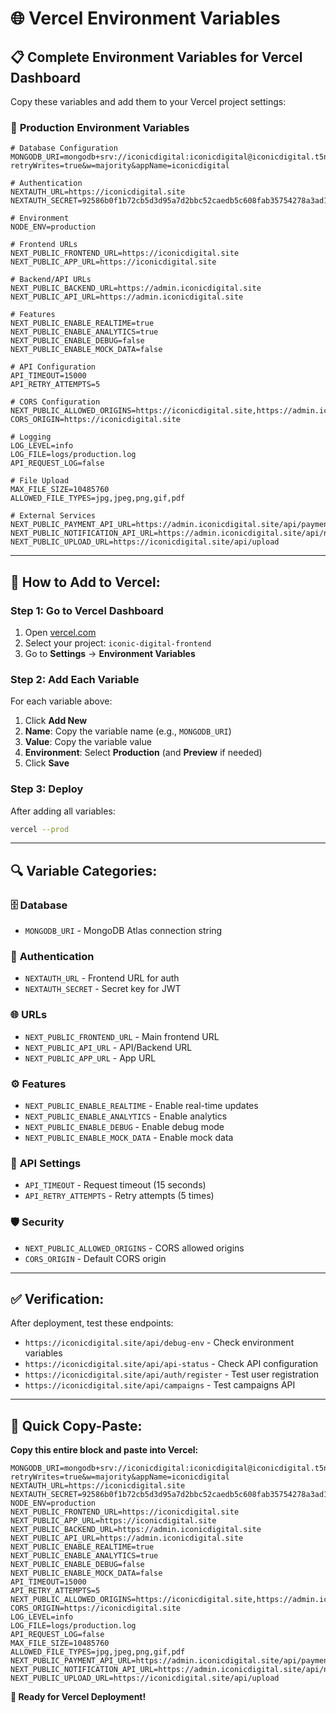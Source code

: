 # 🌐 Vercel Environment Variables

## 📋 Complete Environment Variables for Vercel Dashboard

Copy these variables and add them to your Vercel project settings:

### 🔧 **Production Environment Variables**

```env
# Database Configuration
MONGODB_URI=mongodb+srv://iconicdigital:iconicdigital@iconicdigital.t5nr2g9.mongodb.net/?retryWrites=true&w=majority&appName=iconicdigital

# Authentication
NEXTAUTH_URL=https://iconicdigital.site
NEXTAUTH_SECRET=92586b0f1b72cb5d3d95a7d2bbc52caedb5c608fab35754278a3ad1daeea215f

# Environment
NODE_ENV=production

# Frontend URLs
NEXT_PUBLIC_FRONTEND_URL=https://iconicdigital.site
NEXT_PUBLIC_APP_URL=https://iconicdigital.site

# Backend/API URLs
NEXT_PUBLIC_BACKEND_URL=https://admin.iconicdigital.site
NEXT_PUBLIC_API_URL=https://admin.iconicdigital.site

# Features
NEXT_PUBLIC_ENABLE_REALTIME=true
NEXT_PUBLIC_ENABLE_ANALYTICS=true
NEXT_PUBLIC_ENABLE_DEBUG=false
NEXT_PUBLIC_ENABLE_MOCK_DATA=false

# API Configuration
API_TIMEOUT=15000
API_RETRY_ATTEMPTS=5

# CORS Configuration
NEXT_PUBLIC_ALLOWED_ORIGINS=https://iconicdigital.site,https://admin.iconicdigital.site
CORS_ORIGIN=https://iconicdigital.site

# Logging
LOG_LEVEL=info
LOG_FILE=logs/production.log
API_REQUEST_LOG=false

# File Upload
MAX_FILE_SIZE=10485760
ALLOWED_FILE_TYPES=jpg,jpeg,png,gif,pdf

# External Services
NEXT_PUBLIC_PAYMENT_API_URL=https://admin.iconicdigital.site/api/payments
NEXT_PUBLIC_NOTIFICATION_API_URL=https://admin.iconicdigital.site/api/notifications
NEXT_PUBLIC_UPLOAD_URL=https://iconicdigital.site/api/upload
```

---

## 🚀 **How to Add to Vercel:**

### Step 1: Go to Vercel Dashboard
1. Open [vercel.com](https://vercel.com)
2. Select your project: `iconic-digital-frontend`
3. Go to **Settings** → **Environment Variables**

### Step 2: Add Each Variable
For each variable above:
1. Click **Add New**
2. **Name**: Copy the variable name (e.g., `MONGODB_URI`)
3. **Value**: Copy the variable value
4. **Environment**: Select **Production** (and **Preview** if needed)
5. Click **Save**

### Step 3: Deploy
After adding all variables:
```bash
vercel --prod
```

---

## 🔍 **Variable Categories:**

### 🗄️ **Database**
- `MONGODB_URI` - MongoDB Atlas connection string

### 🔐 **Authentication**
- `NEXTAUTH_URL` - Frontend URL for auth
- `NEXTAUTH_SECRET` - Secret key for JWT

### 🌐 **URLs**
- `NEXT_PUBLIC_FRONTEND_URL` - Main frontend URL
- `NEXT_PUBLIC_API_URL` - API/Backend URL
- `NEXT_PUBLIC_APP_URL` - App URL

### ⚙️ **Features**
- `NEXT_PUBLIC_ENABLE_REALTIME` - Enable real-time updates
- `NEXT_PUBLIC_ENABLE_ANALYTICS` - Enable analytics
- `NEXT_PUBLIC_ENABLE_DEBUG` - Enable debug mode
- `NEXT_PUBLIC_ENABLE_MOCK_DATA` - Enable mock data

### 🔧 **API Settings**
- `API_TIMEOUT` - Request timeout (15 seconds)
- `API_RETRY_ATTEMPTS` - Retry attempts (5 times)

### 🛡️ **Security**
- `NEXT_PUBLIC_ALLOWED_ORIGINS` - CORS allowed origins
- `CORS_ORIGIN` - Default CORS origin

---

## ✅ **Verification:**

After deployment, test these endpoints:
- `https://iconicdigital.site/api/debug-env` - Check environment variables
- `https://iconicdigital.site/api/api-status` - Check API configuration
- `https://iconicdigital.site/api/auth/register` - Test user registration
- `https://iconicdigital.site/api/campaigns` - Test campaigns API

---

## 🎯 **Quick Copy-Paste:**

**Copy this entire block and paste into Vercel:**

```
MONGODB_URI=mongodb+srv://iconicdigital:iconicdigital@iconicdigital.t5nr2g9.mongodb.net/?retryWrites=true&w=majority&appName=iconicdigital
NEXTAUTH_URL=https://iconicdigital.site
NEXTAUTH_SECRET=92586b0f1b72cb5d3d95a7d2bbc52caedb5c608fab35754278a3ad1daeea215f
NODE_ENV=production
NEXT_PUBLIC_FRONTEND_URL=https://iconicdigital.site
NEXT_PUBLIC_APP_URL=https://iconicdigital.site
NEXT_PUBLIC_BACKEND_URL=https://admin.iconicdigital.site
NEXT_PUBLIC_API_URL=https://admin.iconicdigital.site
NEXT_PUBLIC_ENABLE_REALTIME=true
NEXT_PUBLIC_ENABLE_ANALYTICS=true
NEXT_PUBLIC_ENABLE_DEBUG=false
NEXT_PUBLIC_ENABLE_MOCK_DATA=false
API_TIMEOUT=15000
API_RETRY_ATTEMPTS=5
NEXT_PUBLIC_ALLOWED_ORIGINS=https://iconicdigital.site,https://admin.iconicdigital.site
CORS_ORIGIN=https://iconicdigital.site
LOG_LEVEL=info
LOG_FILE=logs/production.log
API_REQUEST_LOG=false
MAX_FILE_SIZE=10485760
ALLOWED_FILE_TYPES=jpg,jpeg,png,gif,pdf
NEXT_PUBLIC_PAYMENT_API_URL=https://admin.iconicdigital.site/api/payments
NEXT_PUBLIC_NOTIFICATION_API_URL=https://admin.iconicdigital.site/api/notifications
NEXT_PUBLIC_UPLOAD_URL=https://iconicdigital.site/api/upload
```

**🎉 Ready for Vercel Deployment!**
